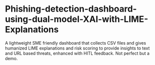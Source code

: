 # Phishing-detection-dashboard-using-dual-model-XAI-with-LIME-Explanations
A lightweight SME friendly dashboard that collects CSV files and gives humanized LIME explanations and risk scoring to provide insights to text and URL based threats, enhanced with HITL feedback. Not perfect but a demo. 
